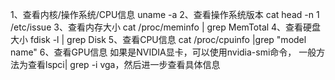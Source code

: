 1、查看内核/操作系统/CPU信息	uname -a
2、查看操作系统版本	cat head -n 1 /etc/issue
3、查看内存大小	cat /proc/meminfo | grep MemTotal
4、查看硬盘大小	fdisk -l | grep Disk
5、查看CPU信息	cat /proc/cpuinfo |grep "model name"
6、查看GPU信息
如果是NVIDIA显卡，可以使用nvidia-smi命令，
一般方法为查看lspci| grep -i vga，然后进一步查看具体信息
 
